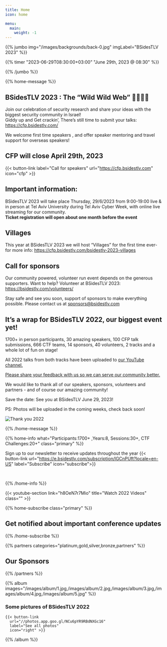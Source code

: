 ```yaml
---
title: Home
icon: home

menu:
  main:
    weight: -1
---
```


{{% jumbo img="/images/backgrounds/back-0.jpg" imgLabel="BSidesTLV 2023" %}}

{{% timer "2023-06-29T08:30:00+03:00" "June 29th, 2023 @ 08:30" %}}

{{% /jumbo %}}

{{% home-message %}}


## BSidesTLV 2023 : The “Wild Wild Web” 🤠👢🐎🤪


Join our celebration of security research and share your ideas with the biggest security community in Israel!  
Giddy up and Get crackin’, There’s still time to submit your talks: https://cfp.bsidestlv.com/ 

We welcome first time speakers , and offer speaker mentoring and travel support for overseas speakers! 

## CFP will close April 29th, 2023


<!-- {{% timer "2023-05-01T00:00:00+02:00" "April 29th, 2023 @ 00:00" %}} -->

{{< button-link label="Call for speakers" url="https://cfp.bsidestlv.com" icon="cfp" >}}

## Important information: 
BSidesTLV 2023 will take place Thursday, 29/6/2023 from 9:00-19:00 live & in person at Tel Aviv University during Tel Aviv Cyber Week,  with online live streaming for our community.   
**Ticket registration will open about one month before the event**

## Villages

This year at BSidesTLV 2023 we will host “Villages” for the first time ever- for more info: https://cfp.bsidestlv.com/bsidestlv-2023-villages

## Call for sponsors

Our community powered, volunteer run event depends on the generous supporters.
Want to help? Volunteer at BSidesTLV 2023:  https://bsidestlv.com/volunteers/

Stay safe and see you soon, support of sponsors to make everything possible. Please contact us at sponsors@bsidestlv.com


## It’s a wrap for BSidesTLV 2022, our biggest event yet!

1700+ in person participants, 30 amazing speakers, 100 CFP talk submissions, 666 CTF teams, 14 sponsors, 40 volunteers, 2 tracks and a whole lot of fun on stage!

All 2022 talks from both tracks have been uploaded to [our YouTube channel.](https://www.youtube.com/c/BSidesTLV)

[Please share your feedback with us so we can serve our community better.](https://forms.gle/3jkbQa1skuV2zzw56)

We would like to thank all of our speakers, sponsors, volunteers and partners - and of course our amazing community!

Save the date: See you at BSidesTLV June 29, 2023!

PS: Photos will be uploaded in the coming weeks, check back soon! 

![Thank you 2022](/images/thankyou.jpg)

{{% /home-message %}}


{{% home-info what="Participants:1700+ ,Years:8, Sessions:30+, CTF Challenges:20+" class="primary" %}}

<!-- Watching the event virtually? [Join our Slack!](https://slack.bsidestlv.com) -->

Sign up to our newsletter to receive updates throughout the year
{{< button-link url="https://e.bsidestlv.com/subscription/lGCnPUft?locale=en-US" label="Subscribe" icon="subscribe">}}

<!--{{< button-link label="Register Here!" url="/register" icon="external" >}} -->
<!-- {{< button-link label="Call for speakers" url="https://cfp.bsidestlv.com" icon="cfp" >}} -->
<!--{{< button-link label="Call for sponsors" url="/sponsors" icon="alert" >}} -->
<!--{{< button-link label="Call for volunteers" url="/volunteers" icon="site" >}} -->
&nbsp;
&nbsp;

{{% /home-info %}}

{{< youtube-section link="h8OeN7r7Mio" title="Watch 2022 Videos" class="" >}}

{{% home-subscribe  class="primary" %}}

## Get notified about important conference updates

{{% /home-subscribe %}}

{{% partners categories="platinum,gold,silver,bronze,partners" %}}

## Our Sponsors

{{% /partners %}}

{{% album images="/images/album/1.jpg,/images/album/2.jpg,/images/album/3.jpg,/images/album/4.jpg,/images/album/5.jpg" %}}

### Some pictures of **BSidesTLV 2022**

    {{< button-link
      url="//photos.app.goo.gl/NCu6pYR9RBdNXGc16"
      label="See all photos"
      icon="right" >}}

{{% /album  %}}
